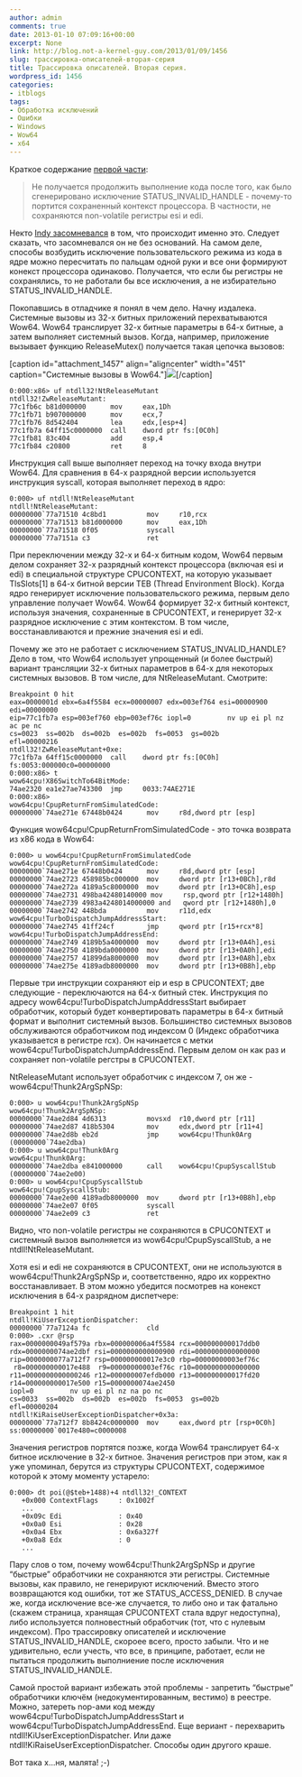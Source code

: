 ```yaml
---
author: admin
comments: true
date: 2013-01-10 07:09:16+00:00
excerpt: None
link: http://blog.not-a-kernel-guy.com/2013/01/09/1456
slug: трассировка-описателей-вторая-серия
title: Трассировка описателей. Вторая серия.
wordpress_id: 1456
categories:
- itblogs
tags:
- Обработка исключений
- Ошибки
- Windows
- Wow64
- x64
---
```


Краткое содержание [первой части](http://blog.not-a-kernel-guy.com/2012/12/04/1437):



> Не получается продолжить выполнение кода после того, как было сгенерировано исключение STATUS_INVALID_HANDLE - почему-то портится сохраненный контекст процессора. В частности, не сохраняются non-volatile регистры esi и edi.


Некто [Indy засомневался](http://blog.not-a-kernel-guy.com/2012/12/04/1437#comment-18030) в том, что происходит именно это. Следует сказать, что засомневался он не без оснований. На самом деле, способы возбудить исключение пользовательского режима из кода в ядре можно пересчитать по пальцам одной руки и все они формируют конекст процессора одинаково. Получается, что если бы регистры не сохранялись, то не работали бы все исключения, а не избирательно STATUS_INVALID_HANDLE.

Покопавшись в отладчике я понял в чем дело. <!-- more --> Начну издалека. Системные вызовы из 32-х битных приложений перехватываются Wow64. Wow64 транслирует 32-х битные параметры в 64-х битные, а затем выполняет системный вызов. Когда, например, приложение вызывает функцию ReleaseMutex() получается такая цепочка вызовов: 

[caption id="attachment_1457" align="aligncenter" width="451" caption="Системные вызовы в Wow64."][![](http://blog.not-a-kernel-guy.com/wp-content/uploads/2013/01/wow64_call_stack.png)](http://blog.not-a-kernel-guy.com/wp-content/uploads/2013/01/wow64_call_stack.png)[/caption]



```no-highlight
0:000:x86> uf ntdll32!NtReleaseMutant
ntdll32!ZwReleaseMutant:
77c1fb6c b81d000000      mov     eax,1Dh
77c1fb71 b907000000      mov     ecx,7
77c1fb76 8d542404        lea     edx,[esp+4]
77c1fb7a 64ff15c0000000  call    dword ptr fs:[0C0h]
77c1fb81 83c404          add     esp,4
77c1fb84 c20800          ret     8
```



Инструкция call выше выполняет переход на точку входа внутри Wow64. Для сравнения в 64-х разрядной версии используется инструкция syscall, которая выполняет переход в ядро:



```no-highlight
0:000> uf ntdll!NtReleaseMutant
ntdll!NtReleaseMutant:
00000000`77a71510 4c8bd1          mov     r10,rcx
00000000`77a71513 b81d000000      mov     eax,1Dh
00000000`77a71518 0f05            syscall
00000000`77a7151a c3              ret
```



При переключении между 32-х и 64-х битным кодом, Wow64 первым делом сохраняет 32-х разрядный контекст процессора (включая esi и edi) в специальной структуре CPUCONTEXT, на которую указывает TlsSlots[1] в 64-х битной версии TEB (Thread Environment Block). Когда ядро генерирует исключение пользовательского режима, первым дело управление получает Wow64. Wow64 формирует 32-х битный контекст, используя значения, сохраненные в CPUCONTEXT, и генерирует 32-х разрядное исключение с этим контекстом. В том числе, восстанавливаются и прежние значения esi и edi.

Почему же это не работает с исключением STATUS_INVALID_HANDLE? Дело в том, что Wow64 использует упрощенный (и более быстрый) вариант трансляции 32-х битных параметров в 64-х для некоторых системных вызовов. В том числе, для NtReleaseMutant. Смотрите:



```no-highlight
Breakpoint 0 hit
eax=0000001d ebx=6a4f5584 ecx=00000007 edx=003ef764 esi=00000900 edi=00000000
eip=77c1fb7a esp=003ef760 ebp=003ef76c iopl=0         nv up ei pl nz ac pe nc
cs=0023  ss=002b  ds=002b  es=002b  fs=0053  gs=002b             efl=00000216
ntdll32!ZwReleaseMutant+0xe:
77c1fb7a 64ff15c0000000  call    dword ptr fs:[0C0h]  fs:0053:000000c0=00000000
0:000:x86> t
wow64cpu!X86SwitchTo64BitMode:
74ae2320 ea1e27ae743300  jmp     0033:74AE271E
0:000:x86>
wow64cpu!CpupReturnFromSimulatedCode:
00000000`74ae271e 67448b0424      mov     r8d,dword ptr [esp]
```



Функция wow64cpu!CpupReturnFromSimulatedCode - это точка возврата из x86 кода в Wow64:



```no-highlight
0:000> u wow64cpu!CpupReturnFromSimulatedCode
wow64cpu!CpupReturnFromSimulatedCode:
00000000`74ae271e 67448b0424      mov     r8d,dword ptr [esp]
00000000`74ae2723 458985bc000000  mov     dword ptr [r13+0BCh],r8d
00000000`74ae272a 4189a5c8000000  mov     dword ptr [r13+0C8h],esp
00000000`74ae2731 498ba42480140000 mov     rsp,qword ptr [r12+1480h]
00000000`74ae2739 4983a4248014000000 and   qword ptr [r12+1480h],0
00000000`74ae2742 448bda          mov     r11d,edx
wow64cpu!TurboDispatchJumpAddressStart:
00000000`74ae2745 41ff24cf        jmp     qword ptr [r15+rcx*8]
wow64cpu!TurboDispatchJumpAddressEnd:
00000000`74ae2749 4189b5a4000000  mov     dword ptr [r13+0A4h],esi
00000000`74ae2750 4189bda0000000  mov     dword ptr [r13+0A0h],edi
00000000`74ae2757 41899da8000000  mov     dword ptr [r13+0A8h],ebx
00000000`74ae275e 4189adb8000000  mov     dword ptr [r13+0B8h],ebp
```



Первые три инструкции сохраняют eip и esp в CPUCONTEXT; две следующие - переключаются на 64-х битный стек. Инструкция по адресу wow64cpu!TurboDispatchJumpAddressStart выбирает обработчик, который будет конвертировать параметры в 64-х битный формат и выполнит системный вызов. Большинство системных вызовов обслуживаются обработчиком под индексом 0 (Индекс обработчика указывается в регистре rcx). Он начинается с метки wow64cpu!TurboDispatchJumpAddressEnd. Первым делом он как раз и сохраняет non-volatile регстры в CPUCONTEXT.

NtReleaseMutant использует обработчик с индексом 7, он же - wow64cpu!Thunk2ArgSpNSp:



```no-highlight
0:000> u wow64cpu!Thunk2ArgSpNSp
wow64cpu!Thunk2ArgSpNSp:
00000000`74ae2d84 4d6313          movsxd  r10,dword ptr [r11]
00000000`74ae2d87 418b5304        mov     edx,dword ptr [r11+4]
00000000`74ae2d8b eb2d            jmp     wow64cpu!Thunk0Arg (00000000`74ae2dba)
0:000> u wow64cpu!Thunk0Arg
wow64cpu!Thunk0Arg:
00000000`74ae2dba e841000000      call    wow64cpu!CpupSyscallStub (00000000`74ae2e00)
0:000> u wow64cpu!CpupSyscallStub
wow64cpu!CpupSyscallStub:
00000000`74ae2e00 4189adb8000000  mov     dword ptr [r13+0B8h],ebp
00000000`74ae2e07 0f05            syscall
00000000`74ae2e09 c3              ret
```



Видно, что non-volatile регистры не сохраняются в CPUCONTEXT и системный вызов выполняется из wow64cpu!CpupSyscallStub, а не ntdll!NtReleaseMutant.

Хотя esi и edi не сохраняются в CPUCONTEXT, они не используются в wow64cpu!Thunk2ArgSpNSp и, соответственно, ядро их корректно восстанавливает. В этом можно убедится посмотрев на конекст исключения в 64-х разрядном диспетчере:



```no-highlight
Breakpoint 1 hit
ntdll!KiUserExceptionDispatcher:
00000000`77a7124a fc              cld
0:000> .cxr @rsp
rax=0000000049af579a rbx=000000006a4f5584 rcx=000000000017ddb0
rdx=0000000074ae2dbf rsi=0000000000000900 rdi=0000000000000000
rip=0000000077a712f7 rsp=000000000017e3c0 rbp=00000000003ef76c
 r8=000000000017e488  r9=00000000003ef76c r10=0000000000000000
r11=0000000000000246 r12=000000007efdb000 r13=000000000017fd20
r14=000000000017e500 r15=0000000074ae2450
iopl=0         nv up ei pl nz na po nc
cs=0033  ss=002b  ds=002b  es=002b  fs=0053  gs=002b             efl=00000204
ntdll!KiRaiseUserExceptionDispatcher+0x3a:
00000000`77a712f7 8b8424c0000000  mov     eax,dword ptr [rsp+0C0h] ss:00000000`0017e480=c0000008
```



Значения регистров портятся позже, когда Wow64 транслирует 64-х битное исключение в 32-х битное. Значения регистров при этом, как я уже упоминал, берутся из структуры CPUCONTEXT, содержимое которой к этому моменту устарело:



```no-highlight
0:000> dt poi(@$teb+1488)+4 ntdll32!_CONTEXT
   +0x000 ContextFlags     : 0x1002f
   ...
   +0x09c Edi              : 0x40
   +0x0a0 Esi              : 0x28
   +0x0a4 Ebx              : 0x6a327f
   +0x0a8 Edx              : 0
   ...
```



Пару слов о том, почему wow64cpu!Thunk2ArgSpNSp и другие “быстрые” обработчики не сохраняются эти регистры. Системные вызовы, как правило, не генерируют исключений. Вместо этого возвращаются код ошибки, тот же STATUS_ACCESS_DENIED. В случае же, когда исключение все-же случается, то либо оно и так фатально (скажем страница, хранящая CPUCONTEXT стала вдруг недоступна), либо используется полновестный обработчик (тот, что с нулевым индексом). Про трассировку описателей и исключение STATUS_INVALID_HANDLE, скороее всего, просто забыли. Что и не удивительно, если учесть, что все, в принципе, работает, если не пытаться продолжить выполниение после исключения STATUS_INVALID_HANDLE.

Самой простой вариант избежать этой проблемы - запретить “быстрые” обработчики ключём (недокументированным, вестимо) в реестре. Можно, затереть nop-ами код между wow64cpu!TurboDispatchJumpAddressStart и wow64cpu!TurboDispatchJumpAddressEnd. Еще вериант - перехварить ntdll!KiUserExceptionDispatcher. Или даже ntdll!KiRaiseUserExceptionDispatcher. Способы один другого краше.

Вот така х...ня, малята! ;-)
